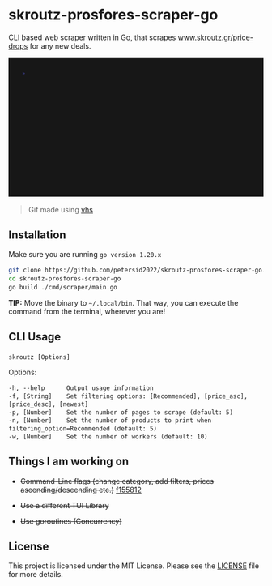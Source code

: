 # skroutz-prosfores-scraper-go
CLI based web scraper written in Go, that scrapes www.skroutz.gr/price-drops for any new deals.

![image](./examples/demo.gif)
> Gif made using [vhs](https://github.com/charmbracelet/vhs) 
## Installation 
Make sure you are running ```go version 1.20.x```

```bash
git clone https://github.com/petersid2022/skroutz-prosfores-scraper-go.git
cd skroutz-prosfores-scraper-go
go build ./cmd/scraper/main.go 
```
**TIP:** Move the binary to ```~/.local/bin```. That way, you can execute the command from the terminal, wherever you are!

## CLI Usage
```skroutz [Options]```

Options:

```
-h, --help      Output usage information
-f, [String]    Set filtering options: [Recommended], [price_asc], [price_desc], [newest]
-p, [Number]    Set the number of pages to scrape (default: 5)
-n, [Number]    Set the number of products to print when filtering_option=Recommended (default: 5)
-w, [Number]    Set the number of workers (default: 10)
```

## Things I am working on  
* ~~Command-Line flags (change category, add filters, prices ascending/descending etc.)~~ [f155812](https://github.com/petersid2022/skroutz-web-scraper-go/commit/f155812c9a3daa9e19d77b2e0e172f07b4546021)

* ~~Use a different TUI Library~~

* ~~Use goroutines (Concurrency)~~

## License
This project is licensed under the MIT License. Please see the [LICENSE](./LICENSE) file for more details.
